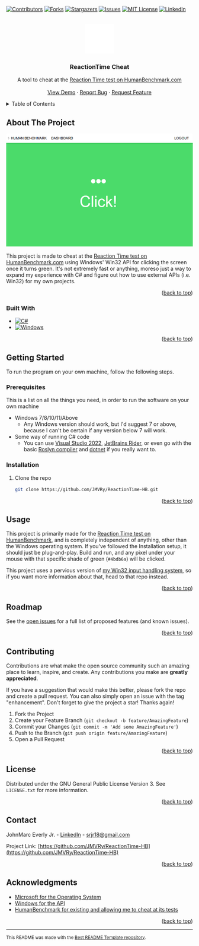 <!-- Improved compatibility of back to top link: See: https://github.com/othneildrew/Best-README-Template/pull/73 -->
<a name="readme-top"></a>
<!--
*** Thanks for checking out the Best-README-Template. If you have a suggestion
*** that would make this better, please fork the repo and create a pull request
*** or simply open an issue with the tag "enhancement".
*** Don't forget to give the project a star!
*** Thanks again! Now go create something AMAZING! :D
-->



<!-- PROJECT SHIELDS -->
<!--
*** I'm using markdown "reference style" links for readability.
*** Reference links are enclosed in brackets [ ] instead of parentheses ( ).
*** See the bottom of this document for the declaration of the reference variables
*** for contributors-url, forks-url, etc. This is an optional, concise syntax you may use.
*** https://www.markdownguide.org/basic-syntax/#reference-style-links
-->
[![Contributors][contributors-shield]][contributors-url]
[![Forks][forks-shield]][forks-url]
[![Stargazers][stars-shield]][stars-url]
[![Issues][issues-shield]][issues-url]
[![MIT License][license-shield]][license-url]
[![LinkedIn][linkedin-shield]][linkedin-url]



<!-- PROJECT LOGO -->
<br />
<div align="center">
  <a href="https://github.com/JMVRy/ReactionTime-HB">
    <img src="images/Logo.png" alt="Logo" width="80" height="80">
  </a>

<h3 align="center">ReactionTime Cheat</h3>

  <p align="center">
    A tool to cheat at the <a href="https://humanbenchmark.com/tests/reactiontime">Reaction Time test on HumanBenchmark.com</a>
    <br />
    <br />
    <a href="#usage">View Demo</a>
    ·
    <a href="https://github.com/JMVRy/ReactionTime-HB/issues">Report Bug</a>
    ·
    <a href="https://github.com/JMVRy/ReactionTime-HB/issues">Request Feature</a>
  </p>
</div>



<!-- TABLE OF CONTENTS -->
<details>
  <summary>Table of Contents</summary>
  <ol>
    <li>
      <a href="#about-the-project">About The Project</a>
      <ul>
        <li><a href="#built-with">Built With</a></li>
      </ul>
    </li>
    <li>
      <a href="#getting-started">Getting Started</a>
      <ul>
        <li><a href="#prerequisites">Prerequisites</a></li>
        <li><a href="#installation">Installation</a></li>
      </ul>
    </li>
    <li><a href="#usage">Usage</a></li>
    <li><a href="#roadmap">Roadmap</a></li>
    <li><a href="#contributing">Contributing</a></li>
    <li><a href="#license">License</a></li>
    <li><a href="#contact">Contact</a></li>
    <li><a href="#acknowledgments">Acknowledgments</a></li>
  </ol>
</details>



<!-- ABOUT THE PROJECT -->
## About The Project

[![Product Name Screen Shot][product-screenshot]][repo-url]

This project is made to cheat at the [Reaction Time test on HumanBenchmark.com][trainer-hb] using Windows' Win32 API for clicking the screen once it turns green. It's not extremely fast or anything, moreso just a way to expand my experience with C# and figure out how to use external APIs (i.e. Win32) for my own projects.

<p align="right">(<a href="#readme-top">back to top</a>)</p>



### Built With

* [![C#][CSharp]][CSharp-url]
* [![Windows][Windows]][Windows-url]

<p align="right">(<a href="#readme-top">back to top</a>)</p>



<!-- GETTING STARTED -->
## Getting Started

To run the program on your own machine, follow the following steps.

### Prerequisites

This is a list on all the things you need, in order to run the software on your own machine
* Windows 7/8/10/11/Above
  * Any Windows version should work, but I'd suggest 7 or above, because I can't be certain if any version below 7 will work.
* Some way of running C# code
  * You can use [Visual Studio 2022](https://visualstudio.microsoft.com), [JetBrains Rider](https://www.jetbrains.com/rider/), or even go with the basic [Roslyn compiler](https://github.com/dotnet/roslyn) and [dotnet](https://dotnet.microsoft.com/en-us/) if you really want to.

### Installation

1. Clone the repo
   ```sh
   git clone https://github.com/JMVRy/ReactionTime-HB.git
   ```

<p align="right">(<a href="#readme-top">back to top</a>)</p>



<!-- USAGE EXAMPLES -->
## Usage

This project is primarily made for the [Reaction Time test on HumanBenchmark][trainer-hb], and is completely independent of anything, other than the Windows operating system. If you've followed the Installation setup, it should just be plug-and-play. Build and run, and any pixel under your mouse with that specific shade of green (`#4bdb6a`) will be clicked.

This project uses a pervious version of [my Win32 input handling system](https://github.com/JMVRy/Win32-Input), so if you want more information about that, head to that repo instead.

<p align="right">(<a href="#readme-top">back to top</a>)</p>



<!-- ROADMAP -->
## Roadmap

See the [open issues](https://github.com/JMVRy/ReactionTime-HB/issues) for a full list of proposed features (and known issues).

<p align="right">(<a href="#readme-top">back to top</a>)</p>



<!-- CONTRIBUTING -->
## Contributing

Contributions are what make the open source community such an amazing place to learn, inspire, and create. Any contributions you make are **greatly appreciated**.

If you have a suggestion that would make this better, please fork the repo and create a pull request. You can also simply open an issue with the tag "enhancement".
Don't forget to give the project a star! Thanks again!

1. Fork the Project
2. Create your Feature Branch (`git checkout -b feature/AmazingFeature`)
3. Commit your Changes (`git commit -m 'Add some AmazingFeature'`)
4. Push to the Branch (`git push origin feature/AmazingFeature`)
5. Open a Pull Request

<p align="right">(<a href="#readme-top">back to top</a>)</p>



<!-- LICENSE -->
## License

Distributed under the GNU General Public License Version 3. See `LICENSE.txt` for more information.

<p align="right">(<a href="#readme-top">back to top</a>)</p>



<!-- CONTACT -->
## Contact

JohnMarc Everly Jr. - [LinkedIn][linkedin-url] - srjr18@gmail.com

Project Link: [https://github.com/JMVRy/ReactionTime-HB](https://github.com/JMVRy/ReactionTime-HB)

<p align="right">(<a href="#readme-top">back to top</a>)</p>



<!-- ACKNOWLEDGMENTS -->
## Acknowledgments

* [Microsoft for the Operating System](https://microsoft.com)
* [Windows for the API](https://microsoft.com/en-us/windows)
* [HumanBenchmark for existing and allowing me to cheat at its tests](https://humanbenchmark.com)

<p align="right">(<a href="#readme-top">back to top</a>)</p>



<hr />

<sup>This README was made with the [Best README Template repository](https://github.com/othneildrew/Best-README-Template).</sup>



<!-- MARKDOWN LINKS & IMAGES -->
<!-- https://www.markdownguide.org/basic-syntax/#reference-style-links -->
[contributors-shield]: https://img.shields.io/github/contributors/JMVRy/ReactionTime-HB.svg?style=for-the-badge
[contributors-url]: https://github.com/JMVRy/ReactionTime-HB/graphs/contributors
[forks-shield]: https://img.shields.io/github/forks/JMVRy/ReactionTime-HB.svg?style=for-the-badge
[forks-url]: https://github.com/JMVRy/ReactionTime-HB/network/members
[stars-shield]: https://img.shields.io/github/stars/JMVRy/ReactionTime-HB.svg?style=for-the-badge
[stars-url]: https://github.com/JMVRy/ReactionTime-HB/stargazers
[issues-shield]: https://img.shields.io/github/issues/JMVRy/ReactionTime-HB.svg?style=for-the-badge
[issues-url]: https://github.com/JMVRy/ReactionTime-HB/issues
[license-shield]: https://img.shields.io/github/license/JMVRy/ReactionTime-HB.svg?style=for-the-badge
[license-url]: https://github.com/JMVRy/ReactionTime-HB/blob/master/LICENSE
[linkedin-shield]: https://img.shields.io/badge/-LinkedIn-black.svg?style=for-the-badge&logo=linkedin&colorB=555
[linkedin-url]: https://www.linkedin.com/in/johnmarc-everly-jr-882021225

[ScreenCapture.NET]: https://www.nuget.org/packages/ScreenCapture.NET
[ScreenCapture.NET.DX11]: https://www.nuget.org/packages/ScreenCapture.NET.DX11

[product-screenshot]: images/Screenshot.png

<!-- Product images and URLs -->
[Next.js]: https://img.shields.io/badge/next.js-000000?style=for-the-badge&logo=nextdotjs&logoColor=white
[Next-url]: https://nextjs.org/
[React.js]: https://img.shields.io/badge/React-20232A?style=for-the-badge&logo=react&logoColor=61DAFB
[React-url]: https://reactjs.org/
[Vue.js]: https://img.shields.io/badge/Vue.js-35495E?style=for-the-badge&logo=vuedotjs&logoColor=4FC08D
[Vue-url]: https://vuejs.org/
[Angular.io]: https://img.shields.io/badge/Angular-DD0031?style=for-the-badge&logo=angular&logoColor=white
[Angular-url]: https://angular.io/
[Svelte.dev]: https://img.shields.io/badge/Svelte-4A4A55?style=for-the-badge&logo=svelte&logoColor=FF3E00
[Svelte-url]: https://svelte.dev/
[Laravel.com]: https://img.shields.io/badge/Laravel-FF2D20?style=for-the-badge&logo=laravel&logoColor=white
[Laravel-url]: https://laravel.com
[Bootstrap.com]: https://img.shields.io/badge/Bootstrap-563D7C?style=for-the-badge&logo=bootstrap&logoColor=white
[Bootstrap-url]: https://getbootstrap.com
[JQuery.com]: https://img.shields.io/badge/jQuery-0769AD?style=for-the-badge&logo=jquery&logoColor=white
[JQuery-url]: https://jquery.com 
[CSharp]: https://img.shields.io/badge/csharp-512BD4?style=for-the-badge&logo=csharp&color=512BD4
[CSharp-url]: https://learn.microsoft.com/en-us/dotnet/csharp/tour-of-csharp/
[Windows]: https://img.shields.io/badge/windows-0078D4?style=for-the-badge&logo=windows&color=0078D4
[Windows-url]: https://microsoft.com/en-us/windows

[repo-url]: https://github.com/JMVRy/ReactionTime-HB

[trainer-hb]: https://humanbenchmark.com/tests/reactiontime
